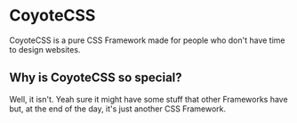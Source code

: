 # CoyoteCSS
CoyoteCSS is a pure CSS Framework made for people who don't have time to design websites.

## Why is CoyoteCSS so special?
Well, it isn't.
Yeah sure it might have some stuff that other Frameworks have but, at the end of the day, it's just another CSS Framework.
